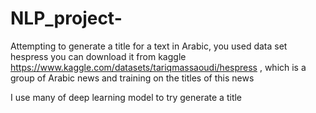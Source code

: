 # NLP_project-
Attempting to generate a title for a text in Arabic, you used data set hespress you can download it from kaggle https://www.kaggle.com/datasets/tariqmassaoudi/hespress
, which is a group of Arabic news and training on the titles of this news

I use many of deep learning model to try generate a title

